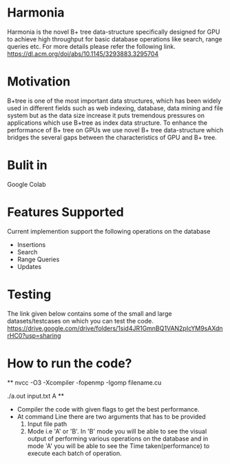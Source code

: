 # Harmonia
Harmonia is the novel B+ tree data-structure specifically designed for GPU to achieve high throughput for basic database operations like search, range queries etc. For more details please refer the following link.
https://dl.acm.org/doi/abs/10.1145/3293883.3295704

# Motivation
B+tree is one of the most important data structures, which has been widely used in different fields such as web
indexing, database, data mining and file system but as the data size increase it puts tremendous pressures on applications
which use B+tree as index data structure. To enhance the performance of B+ tree on GPUs we use novel B+ tree data-structure which bridges the several gaps between the characteristics of GPU and B+ tree.

# Bulit in
Google Colab

# Features Supported
Current implemention support the following operations on the database 
* Insertions
* Search
* Range Queries
* Updates

# Testing
The link given below contains some of the small and large datasets/testcases on which you can test the code.
https://drive.google.com/drive/folders/1sid4JR1GmnBQ1VAN2pIcYM9sAXdnrHC0?usp=sharing

# How to run the code?
**
nvcc -O3 -Xcompiler -fopenmp -Igomp filename.cu

./a.out input.txt A
**

* Compiler the code with given flags to get the best performance.
* At command Line there are two arguments that has to be provided
  1. Input file path
  2. Mode i.e 'A' or 'B'. In 'B' mode you will be able to see the visual output of performing various operations on the database and in mode 'A' you will be able to see the Time taken(performance) to execute each batch of operation. 


